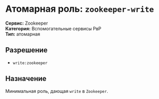 # Атомарная роль: `zookeeper-write`

**Сервис:** Zookeeper  
**Категория:** Вспомогательные сервисы РвР  
**Тип:** атомарная

## Разрешение
- `write:zookeeper`

## Назначение
Минимальная роль, дающая `write` в `Zookeeper`.
